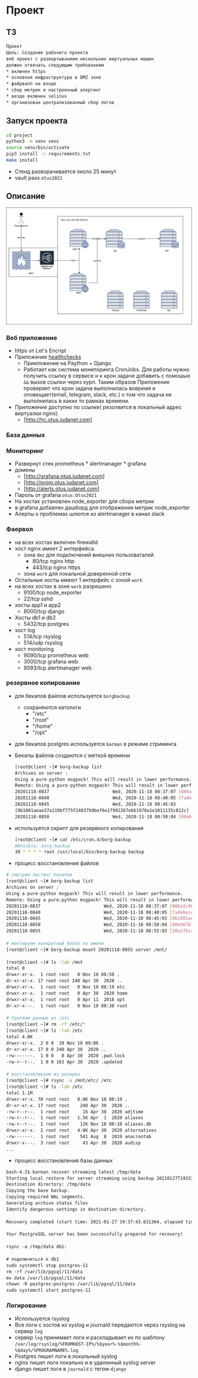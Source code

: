 # Проект

## ТЗ

```txt
Проект
Цель: Создание рабочего проекта
веб проект с развертыванием нескольких виртуальных машин
должен отвечать следующим требованиям
* включен https
* основная инфраструктура в DMZ зоне
* файрвалл на входе
* сбор метрик и настроенный алертинг
* везде включен selinux
* организован централизованный сбор логов
```

## Запуск проекта

```bash
cd project
python3 -m venv venv
source venv/bin/activate
pip3 install -r requirements.txt
make install
```

* Стенд разворачивается около 25 минут
* vault pass ```otus2021```

## Описание

![Схема](./1.drawio.png)

### Веб приложение

* https от Let's Encript
* Приложение [healthchecks](https://github.com/healthchecks/healthchecks)
  * Прииложение на Paython + Django
  * Работает как система мониторинга CronJobs. Для работы нужно получить ссылку в сервисе и к крон задаче добавить с помошью `&&` вызов ссылки через курл. Таким образов Приложение проверяет что крон задача выполнилась вовремя и оповещает(email, telegram, slack, etc.) о том что задача не выполнилась в каких то рамках времени.
* Приложение доступно по ссылке( резолвится в локальный адрес виртуалки nginx)
  * [http://hc.otus.iudanet.com]

### База данных

### Мониторинг

* Развернут стек prometheus * alertmanager * grafana
* домены
  * [http://grafana.otus.iudanet.com]
  * [http://prom.otus.iudanet.com]
  * [http://alerts.otus.iudanet.com]
* Пароль от grafana ```otus:Otus2021```
* На хостах установлен  node_exporter  для сбора метрик
* в grafana добавлен дашборд для отображения метрик node_exporter
* Алерты о проблемах шлются из alertmanager в канал slack

### Фаервол

* на всех хостах включен firewalld
* хост nginx имеет 2 интерфейса
  * зона `dmz` для подключений внешних пользоваталей
    * 80/tcp nginx http
    * 443/tcp nginx https
  * зона `work` для локальной доверенной сети
* Остальные хосты имеют 1 интерфейс с зоной `work`
* на всех хостах в зоне `work` разрешено
  * 9100/tcp node_exporter
  * 22/tcp sshd
* хосты app1 и app2
  * 8000/tcp django
* Хосты db1 и db2
  * 5432/tcp postgres
* хост log
  * 514/tcp rsyslog
  * 514/udp rsyslog
* хост monitoring
  * 9090/tcp prometheus web
  * 3000/tcp grafana web
  * 9093/tcp alertmanager web

### резервное копирование

* для бекапов файлов используется ```borgbackup```
  * сохраняются катологи
    * "/etc"
    * "/root"
    * "/home"
    * "/opt"
* для бекапов postgres используется ```barman``` в режиме стриминга
* Бекапы файлов создаются с меткой времени

    ```bash
    [root@client ~]# borg-backup list
    Archives on server :
    Using a pure-python msgpack! This will result in lower performance.
    Remote: Using a pure-python msgpack! This will result in lower performance.
    20201118-0837                        Wed, 2020-11-18 08:37:07 [086a2c98fdf75a8e75b008ba98783da1e9dae3c7d19df69cc6e476e7bda3f1c8]
    20201118-0840                        Wed, 2020-11-18 08:40:05 [7adebece4539add65004879f3f04be73ab99f9a729fc0e71cc6bbbadbe457d3a]
    20201118-0845                        Wed, 2020-11-18 08:45:03 
    [0b1081aeae37a119bf775f24037b9bef6e1f992267ebb1978a1e1011135c812c]
    20201118-0850                        Wed, 2020-11-18 08:50:04 [80e667b78a65a67f3bf5710227a206adb4ef18d7c633c1761083eaedaf817041]
    ```

* используется скрипт для резервного копирования

    ```bash
    [root@client ~]# cat /etc/cron.d/borg-backup 
    #Ansible: borg-backup
    30 * * * * root /usr/local/bin/borg-backup backup
    ```

* процесс восстановления файлов

```bash
# смотрим листинг бекапов
[root@client ~]# borg-backup list
Archives on server :
Using a pure-python msgpack! This will result in lower performance.
Remote: Using a pure-python msgpack! This will result in lower performance.
20201118-0837                        Wed, 2020-11-18 08:37:07 [086a2c98fdf75a8e75b008ba98783da1e9dae3c7d19df69cc6e476e7bda3f1c8]
20201118-0840                        Wed, 2020-11-18 08:40:05 [7adebece4539add65004879f3f04be73ab99f9a729fc0e71cc6bbbadbe457d3a]
20201118-0845                        Wed, 2020-11-18 08:45:03 [0b1081aeae37a119bf775f24037b9bef6e1f992267ebb1978a1e1011135c812c]
20201118-0850                        Wed, 2020-11-18 08:50:04 [80e667b78a65a67f3bf5710227a206adb4ef18d7c633c1761083eaedaf817041]
20201118-0855                        Wed, 2020-11-18 08:55:03 [30a2f6c4faf5aeab4f186b09dd6f688e0859db9095a0fbada931563a04d43f11]

# монтируем конкретный бекап по имени
[root@client ~]# borg-backup mount 20201118-0855 server /mnt/

[root@client ~]# ls -lah /mnt
total 0
drwxr-xr-x.  1 root root   0 Nov 18 08:58 .
dr-xr-xr-x. 17 root root 240 Apr 30  2020 ..
drwxr-xr-x.  1 root root   0 Nov 18 08:19 etc
drwxr-xr-x.  1 root root   0 Apr 30  2020 home
drwxr-xr-x.  1 root root   0 Apr 11  2018 opt
dr-xr-x---.  1 root root   0 Nov 18 08:38 root

# Удаляем данные из /etc
[root@client ~]# rm -rf /etc/*
[root@client ~]# ls -lah /etc
total 4.0K
drwxr-xr-x.  2 0 0  39 Nov 18 09:06 .
dr-xr-xr-x. 17 0 0 240 Apr 30  2020 ..
-rw-------.  1 0 0   0 Apr 30  2020 .pwd.lock
-rw-r--r--.  1 0 0 163 Apr 30  2020 .updated

# восстанавливаем из резерва
[root@client ~]# rsync -a /mnt/etc/ /etc
[root@client ~]# ls -lah /etc
total 1.1M
drwxr-xr-x. 78 root root   8.0K Nov 18 08:19 .
dr-xr-xr-x. 17 root root    240 Apr 30  2020 ..
-rw-r--r--.  1 root root     16 Apr 30  2020 adjtime
-rw-r--r--.  1 root root   1.5K Apr  1  2020 aliases
-rw-r--r--.  1 root root    12K Nov 18 08:18 aliases.db
drwxr-xr-x.  2 root root   4.0K Apr 30  2020 alternatives
-rw-------.  1 root root    541 Aug  8  2019 anacrontab
drwxr-x---.  3 root root     43 Apr 30  2020 audisp
...
```

* процесс восстановления базы данных

```txt
bash-4.2$ barman recover streaming latest /tmp/data
Starting local restore for server streaming using backup 20210127T193336
Destination directory: /tmp/data
Copying the base backup.
Copying required WAL segments.
Generating archive status files
Identify dangerous settings in destination directory.

Recovery completed (start time: 2021-01-27 19:37:43.631364, elapsed time: 1 second)

Your PostgreSQL server has been successfully prepared for recovery!

rsync -a /tmp/data db1:

# подключиться к db1
sudo systemctl stop postgres-11
rm -rf /var/lib/pgsql/11/data
mv data /var/lib/pgsql/11/data
chown -R postgres:postgres /var/lib/pgsql/11/data
sudo systemctl start postgres-11
```

### Логирование

* Используется rsyslog
* Все логи с хостов из syslog и journald передаются через rsyslog на сервер `log`
* сервер `log` принимает логи и раскладывает их по шаблону ```/var/log/rsyslog/%FROMHOST-IP%/%$year%-%$month%-%$day%/%PROGRAMNAME%.log```
* Postgres пишет логи в локальный syslog
* nginx пишет логи локально и в удаленный syslog server
* django пишет логи в `journald` с тегом `django`
